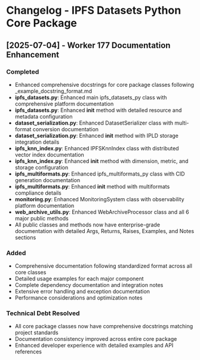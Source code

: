 # Changelog - IPFS Datasets Python Core Package

## [2025-07-04] - Worker 177 Documentation Enhancement

### Completed
- Enhanced comprehensive docstrings for core package classes following _example_docstring_format.md
- **ipfs_datasets.py**: Enhanced main ipfs_datasets_py class with comprehensive platform documentation
- **ipfs_datasets.py**: Enhanced __init__ method with detailed resource and metadata configuration
- **dataset_serialization.py**: Enhanced DatasetSerializer class with multi-format conversion documentation
- **dataset_serialization.py**: Enhanced __init__ method with IPLD storage integration details
- **ipfs_knn_index.py**: Enhanced IPFSKnnIndex class with distributed vector index documentation
- **ipfs_knn_index.py**: Enhanced __init__ method with dimension, metric, and storage configuration
- **ipfs_multiformats.py**: Enhanced ipfs_multiformats_py class with CID generation documentation
- **ipfs_multiformats.py**: Enhanced __init__ method with multiformats compliance details
- **monitoring.py**: Enhanced MonitoringSystem class with observability platform documentation
- **web_archive_utils.py**: Enhanced WebArchiveProcessor class and all 6 major public methods
- All public classes and methods now have enterprise-grade documentation with detailed Args, Returns, Raises, Examples, and Notes sections

### Added
- Comprehensive documentation following standardized format across all core classes
- Detailed usage examples for each major component
- Complete dependency documentation and integration notes
- Extensive error handling and exception documentation
- Performance considerations and optimization notes

### Technical Debt Resolved
- All core package classes now have comprehensive docstrings matching project standards
- Documentation consistency improved across entire core package
- Enhanced developer experience with detailed examples and API references
